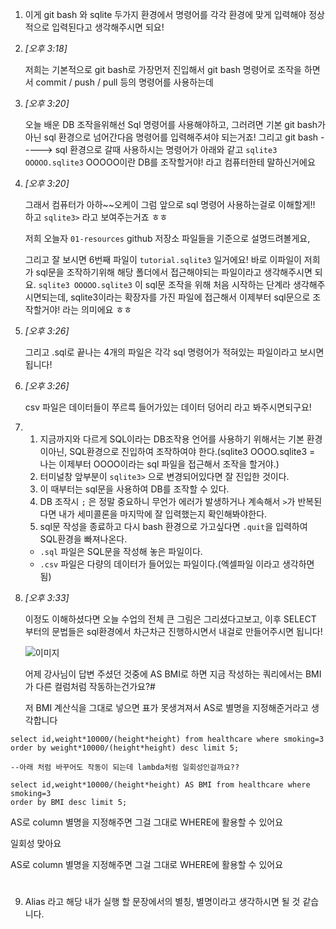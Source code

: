 1. 이게 git bash 와 sqlite 두가지 환경에서 명령어를 각각 환경에 맞게 입력해야 정상적으로 입력된다고 생각해주시면 되요!

2. *[*오후 3:18*]*
   
   저희는 기본적으로 git bash로 가장먼저 진입해서 git bash 명령어로 조작을 하면서 commit / push / pull 등의 명령어를 사용하는데

3. *[*오후 3:20*]*
   
   오늘 배운 DB 조작을위해선 Sql 명령어를 사용해야하고, 그러려면 기본 git bash가 아닌 sql 환경으로 넘어간다음 명령어를 입력해주셔야 되는거죠!
   그리고 git bash -----> sql 환경으로 갈때 사용하시는 명령어가 아래와 같고 `sqlite3 OOOOO.sqlite3` OOOOO이란 DB를 조작할거야! 라고 컴퓨터한테 말하신거에요

4. *[*오후 3:20*]*
   
   그래서 컴퓨터가 아하~~오케이 그럼 앞으로 sql 명령어 사용하는걸로 이해할게!! 하고 `sqlite3>` 라고 보여주는거죠 ㅎㅎ
   
   저희 오늘자 `01-resources` github 저장소 파일들을 기준으로 설명드려볼게요,
   
   그리고 잘 보시면 6번째 파일이 `tutorial.sqlite3` 일거에요! 바로 이파일이 저희가 sql문을 조작하기위해 해당 폴더에서 접근해야되는 파일이라고 생각해주시면 되요. `sqlite3 OOOOO.sqlite3` 이 sql문 조작을 위해 처음 시작하는 단계라 생각해주시면되는데, sqlite3이라는 확장자를 가진 파일에 접근해서 이제부터 sql문으로 조작할거야! 라는 의미에요 ㅎㅎ

5. *[*오후 3:26*]*
   
   그리고 .sql로 끝나는 4개의 파일은 각각 sql 명령어가 적혀있는 파일이라고 보시면됩니다!

6. *[*오후 3:26*]*
   
   csv 파일은 데이터들이 쭈르륵 들어가있는 데이터 덩어리 라고 봐주시면되구요!

7. 1. 지금까지와 다르게 SQL이라는 DB조작용 언어를 사용하기 위해서는 기본 환경이아닌, SQL환경으로 진입하여 조작하여야 한다.(sqlite3 OOOO.sqlite3 = 나는 이제부터 OOOO이라는 sql 파일을 접근해서 조작을 할거야.)
   2. 터미널창 앞부분이 `sqlite3>` 으로 변경되어있다면 잘 진입한 것이다.
   3. 이 때부터는 sql문을 사용하여 DB를 조작할 수 있다.
   4. DB 조작시 `;` 은 정말 중요하니 무언가 에러가 발생하거나 계속해서 `>`가 반복된다면 내가 세미콜론을 마지막에 잘 입력했는지 확인해봐야한다.
   5. sql문 작성을 종료하고 다시 bash 환경으로 가고싶다면 `.quit`을 입력하여 SQL환경을 빠져나온다.
   * `.sql` 파일은 SQL문을 작성해 놓은 파일이다.
   * `.csv` 파일은 다량의 데이터가 들어있는 파일이다.(엑셀파일 이라고 생각하면 됨)

8. *[*오후 3:33*]*
   
   이정도 이해하셨다면 오늘 수업의 전체 큰 그림은 그리셨다고보고,
   이후 SELECT 부터의 문법들은 sql환경에서 차근차근 진행하시면서 내걸로 만들어주시면 됩니다!

   ![이미지](https://media.discordapp.net/attachments/1009374666714009650/1009374669457080430/unknown.png?width=500&height=215)

   어제 강사님이 답변 주셨던 것중에 AS BMI로 하면 지금 작성하는 쿼리에서는 BMI가 다른 컬럼처럼 작동하는건가요?#

   저 BMI 계산식을 그대로 넣으면 표가 못생겨져서 AS로 별명을 지정해준거라고 생각합니다

```
select id,weight*10000/(height*height) from healthcare where smoking=3 order by weight*10000/(height*height) desc limit 5;

--아래 처럼 바꾸어도 작동이 되는데 lambda처럼 일회성인걸까요??

select id,weight*10000/(height*height) AS BMI from healthcare where smoking=3 
order by BMI desc limit 5;
```

   AS로 column 별명을 지정해주면 그걸 그대로 WHERE에 활용할 수 있어요

   일회성 맞아요

   AS로 column 별명을 지정해주면 그걸 그대로 WHERE에 활용할 수 있어요

# 

9. # 
   
   Alias 라고 해당 내가 실행 할 문장에서의 별칭, 별명이라고 생각하시면 될 것 같습니다.
